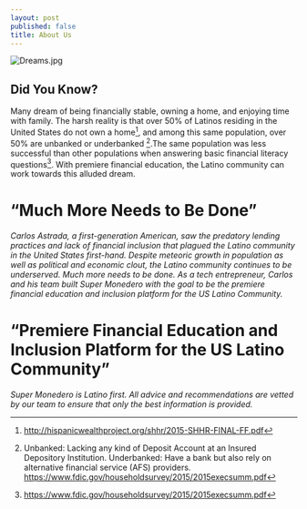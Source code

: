 ```yaml
---
layout: post
published: false
title: About Us
---
```


![Dreams.jpg]({{site.baseurl}}/img/Dreams.jpg)

## Did You Know? 

Many dream of being financially stable, owning a home, and enjoying time with family. The harsh reality is that over 50% of Latinos residing in the United States do not own a home[^1], and among this same population, over 50% are unbanked or underbanked [^2].The same population was less successful than other populations when answering basic financial literacy questions[^3].  With premiere financial education, the Latino community can work towards this alluded dream. 


# “Much More Needs to Be Done”

_Carlos Astrada, a first-generation American, saw the predatory lending practices and lack of financial inclusion that plagued the Latino community in the United States first-hand. Despite meteoric growth in population as well as political and economic clout, the Latino community continues to be underserved.  Much more needs to be done. As a tech entrepreneur, Carlos and his team built Super Monedero with the goal to be the premiere financial education and inclusion platform for the US Latino Community._

# “Premiere Financial Education and Inclusion Platform for the US Latino Community”

_Super Monedero is Latino first. All advice and recommendations are vetted by our team to ensure that only the best information is provided._



[^1]: http://hispanicwealthproject.org/shhr/2015-SHHR-FINAL-FF.pdf
[^2]: Unbanked: Lacking any kind of Deposit Account at an Insured Depository Institution. Underbanked: Have a bank but also rely on alternative financial service (AFS) providers. https://www.fdic.gov/householdsurvey/2015/2015execsumm.pdf
[^3]: https://www.fdic.gov/householdsurvey/2015/2015execsumm.pdf 
